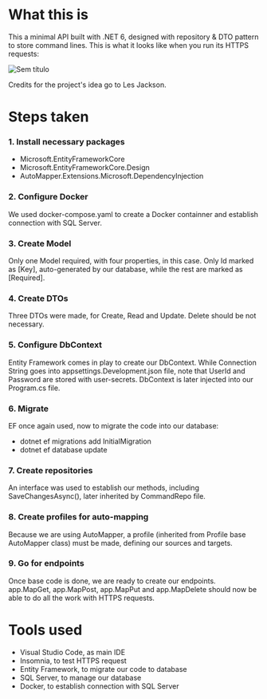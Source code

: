 # What this is

This a minimal API built with .NET 6, designed with repository & DTO pattern to store command lines. This is what it looks like when you run its HTTPS requests:

![Sem título](https://user-images.githubusercontent.com/90851371/178108064-1caf334d-55f9-4236-b8e3-ce04c880c261.png)

Credits for the project's idea go to Les Jackson.

# Steps taken

### 1. Install necessary packages
- Microsoft.EntityFrameworkCore
- Microsoft.EntityFrameworkCore.Design
- AutoMapper.Extensions.Microsoft.DependencyInjection

### 2. Configure Docker

We used docker-compose.yaml to create a Docker containner and establish connection with SQL Server.

### 3. Create Model

Only one Model required, with four properties, in this case. Only Id marked as [Key], auto-generated by our database, while the rest are marked as [Required].

### 4. Create DTOs

Three DTOs were made, for Create, Read and Update. Delete should be not necessary.

### 5. Configure DbContext

Entity Framework comes in play to create our DbContext. While Connection String goes into appsettings.Development.json file, note that UserId and Password are stored with user-secrets. DbContext is later injected into our Program.cs file.

### 6. Migrate

EF once again used, now to migrate the code into our database:
- dotnet ef migrations add InitialMigration
- dotnet ef database update

### 7. Create repositories

An interface was used to establish our methods, including SaveChangesAsync(), later inherited by CommandRepo file.

### 8. Create profiles for auto-mapping

Because we are using AutoMapper, a profile (inherited from Profile base AutoMapper class) must be made, defining our sources and targets.

### 9. Go for endpoints

Once base code is done, we are ready to create our endpoints. app.MapGet, app.MapPost, app.MapPut and app.MapDelete should now be able to do all the work with HTTPS requests.

# Tools used

- Visual Studio Code, as main IDE
- Insomnia, to test HTTPS request
- Entity Framework, to migrate our code to database
- SQL Server, to manage our database
- Docker, to establish connection with SQL Server
